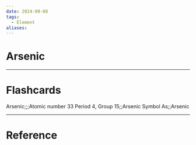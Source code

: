 ```yaml
---
date: 2024-09-08
tags:
  - Element
aliases:
---
```

# Arsenic



---
# Flashcards
Arsenic;;;Atomic number 33
Period 4, Group 15;;Arsenic
Symbol As;;Arsenic


---
# Reference
